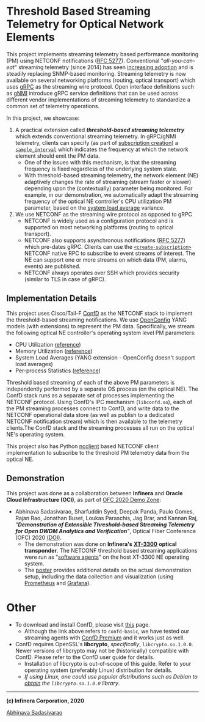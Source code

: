 # Threshold Based Streaming Telemetry for Optical Network Elements

This project implements streaming telemetry based performance monitoring (PM) using NETCONF notifications ([RFC 5277](https://tools.ietf.org/html/rfc5277)). Conventional "_all-you-can-eat_" streaming telemetry (since 2014) has seen [increasing adoption](https://www.osapublishing.org/abstract.cfm?uri=OFC-2018-Tu3D.3) and is steadily replacing SNMP-based monitoring. Streaming telemetry is now available on several networking platforms (routing, optical transport) which uses [gRPC](https://grpc.io) as the streaming wire protocol. Open interface definitions such as [gNMI](https://github.com/openconfig/reference/blob/master/rpc/gnmi/gnmi-specification.md) introduce gRPC service definitions that can be used across different vendor implementations of streaming telemetry to standardize a common set of telemetry operations.

In this project, we showcase:
1. A practical extension called **_threshold-based streaming telemetry_** which extends conventional streaming telemetry. In gRPC/gNMI telemetry, clients can specify (as part of [subscription creation](https://github.com/openconfig/reference/blob/master/rpc/gnmi/gnmi-specification.md#35-subscribing-to-telemetry-updates)) a [`sample_interval`](https://github.com/openconfig/reference/blob/master/rpc/gnmi/gnmi-specification.md#35152-stream-subscriptions) which indicates the frequency at which the network element should emit the PM data.
	 - One of the issues with this mechanism, is that the streaming frequency is fixed regardless of the underlying system state.
   - With threshold-based streaming telemetry, the network element (NE) adaptively changes the rate of streaming (stream faster or slower) depending upon the (contextually) parameter being monitored. For example, in our demonstration, we automatically adapt the streaming frequency of the optical NE controller's CPU utilization PM parameter, based on the [system load average](http://www.brendangregg.com/blog/2017-08-08/linux-load-averages.html) variance.
2. We use NETCONF as the streaming wire protocol as opposed to gRPC
   - NETCONF is widely used as a configuration protocol and is supported on most networking platforms (routing to optical transport).
   - NETCONF also supports asynchronous notifications ([RFC 5277](https://tools.ietf.org/html/rfc5277)) which pre-dates gRPC. Clients can use the [`<create-subscription>`](https://tools.ietf.org/html/rfc5277#section-2.1.1) NETCONF native RPC to subscribe to event streams of interest. The NE can support one or more streams on which data (PM, alarms, events) are published.
   - NETCONF always operates over SSH which provides security (similar to TLS in case of gRPC).

## Implementation Details

This project uses Cisco/Tail-F [ConfD](https://developer.cisco.com/site/confD/) as the NETCONF stack to implement the threshold-based streaming notifications. We use [OpenConfig](https://openconfig.net/) YANG models (with extensions) to represent the PM data. Specifically, we stream the following optical NE controller's operating system level PM parameters:
  - CPU Utilization [reference](https://github.com/openconfig/public/blob/master/release/models/system/openconfig-system.yang#L963))
  - Memory Utilization ([reference](https://github.com/openconfig/public/blob/master/release/models/system/openconfig-system.yang#L847))
  - System Load Averages (YANG extension - OpenConfig doesn't support load averages)
  - Per-process Statistics ([reference](https://github.com/openconfig/public/blob/master/release/models/system/openconfig-procmon.yang#L71))
  
Threshold based streaming of each of the above PM parameters is independently performed by a separate OS process (on the optical NE). The ConfD stack runs as a separate set of processes implementing the NETCONF protocol. Using ConfD's IPC mechanism (`libconfd.so`), each of the PM streaming processes connect to ConfD, and write data to the NETCONF operational data store (as well as publish to a dedicated NETCONF notification stream) which is then available to the telemetry clients.The ConfD stack and the streaming processes all run on the optical NE's operating system.
  
This project also has Python [ncclient](https://pypi.org/project/ncclient/) based NETCONF client implementation to subscribe to the threshold PM telemetry data from the optical NE.

## Demonstration

This project was done as a collaboration between **Infinera** and **Oracle Cloud Infrastructure (OCI)**, as part of [OFC 2020 Demo Zone](https://www.osapublishing.org/conference.cfm?meetingid=5&yr=2020):

- Abhinava Sadasivarao, Sharfuddin Syed, Deepak Panda, Paulo Gomes, Rajan Rao, Jonathan Buset, Loukas Paraschis, Jag Brar, and Kannan Raj, _"**Demonstration of Extensible Threshold-based Streaming Telemetry for Open DWDM Analytics and Verification**"_, Optical Fiber Conference (OFC) 2020 [(DOI)](https://doi.org/10.1364/OFC.2020.M3Z.5).
  - The demonstration was done on **Infinera's** [**XT-3300**](https://www.infinera.com/products/xt-series) **optical transponder**. The NETCONF threshold based streaming applications were run as "[software agents](https://www.osapublishing.org/abstract.cfm?uri=OFC-2019-M3Z.1)" on the host XT-3300 NE operating system.
  - The [poster](https://www.osapublishing.org/abstract.cfm?URI=OFC-2020-M3Z.5#articleSupplMat) provides additional details on the actual demonstration setup, including the data collection and visualization (using [Prometheus](https://prometheus.io/) and [Grafana](https://grafana.com/)).

# Other

 - To download and install ConfD, please visit [this](https://developer.cisco.com/site/confD/downloads/) page.
    - Although the link above refers to `confd-basic`, we have tested our streaming agents with [ConfD Premium](https://www.tail-f.com/management-agent/) and it works just as well.
 - ConfD requires OpenSSL's **libcrypto**, _specifically_, `libcrypto.so.1.0.0`. Newer versions of libcrypto may not be (historically) compatible with ConfD. Please refer to the ConfD user guide for details.
    - Installation of libcrypto is out-of-scope of this guide. Refer to your operating system (preferably Linux) distribution for details.
    - _If using Linux, one could use popular distributions such as Debian to [obtain](https://packages.debian.org/search?suite=jessie&arch=any&mode=filename&searchon=contents&keywords=libcrypto.so.1.0.0) the `libcrypto.so.1.0.0` library_.

--------
**(c) Infinera Corporation, 2020**

[Abhinava Sadasivarao](mailto:ASadasivarao@infinera.com)
